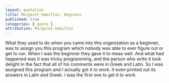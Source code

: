 ```yaml
---
layout: quotation
title: Margaret Hamilton, Beginner
published: true
categories: [ quote ]
attribution: Margaret Hamilton
---
```


What they used to do when you came into this organization as a beginner,
was to assign you this program which nobody was able to ever figure out
or get to run. When I was the beginner they gave it to meas well. And what
had happened was it was tricky programming, and the person who write it took
delight in the fact that all of his comments were in Greek and Latin. So
I was assigned this program and I actually got it to work. It even printed out
its answers in Latin and Greek. I was the first one to get it to work.
